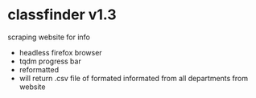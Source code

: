 # classfinder v1.3
scraping website for info

- headless firefox browser
- tqdm progress bar
- reformatted
- will return .csv file of formated informated from all departments from website
